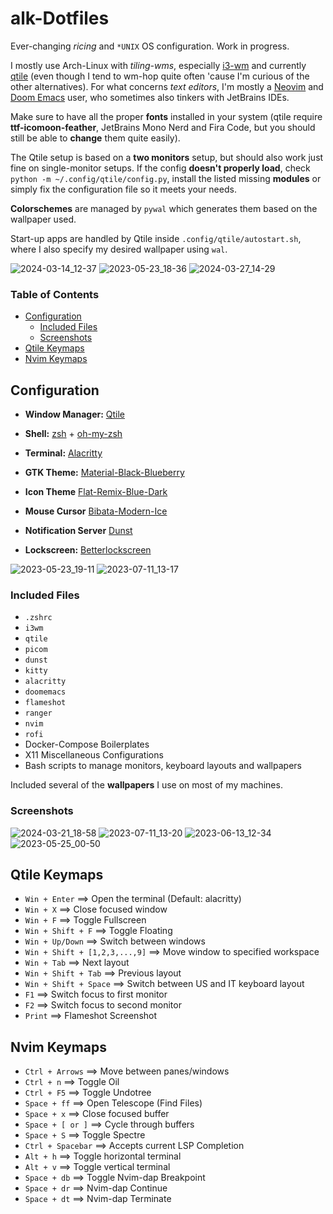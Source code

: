 # alk-Dotfiles
Ever-changing _ricing_ and `*UNIX` OS configuration. Work in progress.

I mostly use Arch-Linux with _tiling-wms_, especially [i3-wm](https://github.com/i3/i3) and currently [qtile](https://github.com/qtile/qtile) (even though I tend to wm-hop quite often 'cause I'm curious of the other alternatives). For what concerns _text editors_, I'm mostly a [Neovim](https://github.com/neovim/neovim) and [Doom Emacs](https://github.com/doomemacs/doomemacs) user, who sometimes also tinkers with JetBrains IDEs. 

Make sure to have all the proper **fonts** installed in your system (qtile require **ttf-icomoon-feather**, JetBrains Mono Nerd and Fira Code, but you should still be able to **change** them quite easily). 

The Qtile setup is based on a **two monitors** setup, but should also work just fine on single-monitor setups. If the config **doesn't properly load**, check `python -m ~/.config/qtile/config.py`, install the listed missing **modules** or simply fix the configuration file so it meets your needs.

**Colorschemes** are managed by `pywal` which generates them based on the wallpaper used. 

Start-up apps are handled by Qtile inside `.config/qtile/autostart.sh`, where I also specify my desired wallpaper using `wal`.

![2024-03-14_12-37](https://github.com/alcestide/Dotfiles/assets/106203061/e7cffc48-7012-4014-8fec-1e4eae8bcab6)
![2023-05-23_18-36](https://github.com/alcestide/Dotfiles/assets/106203061/410fe864-2921-49de-94d7-3cb85bec2cc4)
![2024-03-27_14-29](https://github.com/alcestide/Dotfiles/assets/106203061/6e9ee860-6c28-48f4-9351-1d82c76833fb)

### **Table of Contents**
* [Configuration](#configuration)
  * [Included Files](#included-files) 
  * [Screenshots](#screenshots)
* [Qtile Keymaps](#qtile-keymaps)
* [Nvim Keymaps](#nvim-keymaps)

## Configuration <a name="configuration"></a>

- **Window Manager:** [Qtile](https://github.com/qtile/qtile) 

- **Shell:** [zsh](https://www.zsh.org/) + [oh-my-zsh](https://ohmyz.sh/)

- **Terminal:** [Alacritty](https://github.com/alacritty/alacritty)

- **GTK Theme:** [Material-Black-Blueberry](https://www.gnome-look.org/p/1316887)

- **Icon Theme** [Flat-Remix-Blue-Dark](https://www.gnome-look.org/p/1214931)

- **Mouse Cursor** [Bibata-Modern-Ice](https://www.gnome-look.org/p/1197198)

- **Notification Server** [Dunst](https://github.com/dunst-project/dunst)

- **Lockscreen:** [Betterlockscreen](https://github.com/betterlockscreen/betterlockscreen)

![2023-05-23_19-11](https://github.com/alcestide/Dotfiles/assets/106203061/40d19df5-920f-49e3-8857-408d7780c930)
![2023-07-11_13-17](https://github.com/alcestide/Dotfiles/assets/106203061/838b2042-585a-4fa1-adb7-73a5b542f072)

### Included Files <a name="included-files"></a>

- `.zshrc`
- `i3wm`
- `qtile`
- `picom`
- `dunst`
- `kitty`
- `alacritty`
- `doomemacs`
- `flameshot`
- `ranger`
- `nvim`
- `rofi`
- Docker-Compose Boilerplates
- X11 Miscellaneous Configurations
- Bash scripts to manage monitors, keyboard layouts and wallpapers

Included several of the **wallpapers** I use on most of my machines.
### Screenshots <a name="screenshots"> </a>

![2024-03-21_18-58](https://github.com/alcestide/Dotfiles/assets/106203061/0a39f29d-eb1d-4624-aa3a-d400b0fb42ac)
![2023-07-11_13-20](https://github.com/alcestide/Dotfiles/assets/106203061/28eca8a3-4f90-4823-9c57-5ec4daf7f703)
![2023-06-13_12-34](https://github.com/alcestide/Dotfiles/assets/106203061/2dd03ca6-4224-4171-a29a-813dc6fa000b)
![2023-05-25_00-50](https://github.com/alcestide/Dotfiles/assets/106203061/3b0cbbe4-dca3-49a0-8b67-772c43e80493)

## Qtile Keymaps <a name="qtile-keymaps"> </a>

- `Win + Enter` $\implies$ Open the terminal (Default: alacritty)
- `Win + X` $\implies$ Close focused window
- `Win + F` $\implies$ Toggle Fullscreen
- `Win + Shift + F` $\implies$ Toggle Floating
- `Win + Up/Down` $\implies$ Switch between windows
- `Win + Shift + [1,2,3,...,9]` $\implies$ Move window to specified workspace
- `Win + Tab` $\implies$ Next layout
- `Win + Shift + Tab` $\implies$ Previous layout
- `Win + Shift + Space` $\implies$ Switch between US and IT keyboard layout
- `F1` $\implies$ Switch focus to first monitor
- `F2` $\implies$ Switch focus to second monitor
- `Print` $\implies$ Flameshot Screenshot

## Nvim Keymaps <a name="nvim-keymaps"></a>

- `Ctrl + Arrows` $\implies$ Move between panes/windows
- `Ctrl + n` $\implies$ Toggle Oil
- `Ctrl + F5` $\implies$ Toggle Undotree
- `Space + ff` $\implies$ Open Telescope (Find Files)
- `Space + x` $\implies$ Close focused buffer
- `Space + [ or ]` $\implies$ Cycle through buffers
- `Space + S` $\implies$ Toggle Spectre
- `Ctrl + Spacebar` $\implies$ Accepts current LSP Completion
- `Alt + h` $\implies$ Toggle horizontal terminal
- `Alt + v` $\implies$ Toggle vertical terminal
- `Space + db` $\implies$ Toggle Nvim-dap Breakpoint
- `Space + dr` $\implies$ Nvim-dap Continue
- `Space + dt` $\implies$ Nvim-dap Terminate
